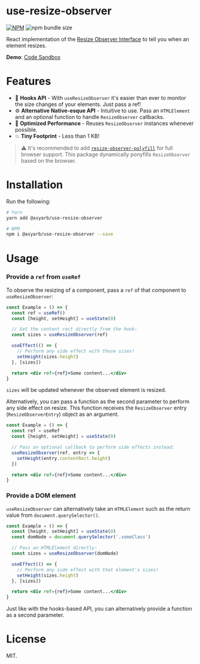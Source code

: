 # use-resize-observer

[![NPM](https://img.shields.io/npm/v/@asyarb/use-resize-observer.svg?&color=green)](https://www.npmjs.com/package/@asyarb/use-resize-observer)
![npm bundle size](https://img.shields.io/bundlephobia/minzip/@asyarb/use-resize-observer.svg?logoColor=brightgreen)

React implementation of the
[Resize Observer Interface](https://developer.mozilla.org/en-US/docs/Web/API/ResizeObserver)
to tell you when an element resizes.

**Demo**: [Code Sandbox](https://codesandbox.io/s/74n0p5xr0j)

# Features

- 🎣 **Hooks API** - With `useResizeObserver` it's easier than ever to monitor
  the size changes of your elements. Just pass a ref!
- ⚙️ **Alternative Native-esque API** - Intuitive to use. Pass an `HTMLElement` and
  an optional function to handle `ResizeObserver` callbacks.
- 💨 **Optimized Performance** - Reuses `ResizeObserver` instances whenever
  possible.
- 💥 **Tiny Footprint** - Less than 1 KB!

> ⚠️ It's recommended to add
> [`resize-observer-polyfill`](https://www.npmjs.com/package/resize-observer-polyfill)
> for full browser support. This package dynamically ponyfills `ResizeObserver`
> based on the browser.

# Installation

Run the following:

```bash
# Yarn
yarn add @asyarb/use-resize-observer

# NPM
npm i @asyarb/use-resize-observer --save
```

# Usage

### Provide a `ref` from `useRef`

To observe the resizing of a component, pass a `ref` of that component to
`useResizeObserver`:

```jsx
const Example = () => {
  const ref = useRef()
  const [height, setHeight] = useState(0)

  // Get the content rect directly from the hook:
  const sizes = useResizeObserver(ref)

  useEffect(() => {
    // Perform any side effect with those sizes!
    setHeight(sizes.height)
  }, [sizes])

  return <div ref={ref}>Some content...</div>
}
```

`sizes` will be updated whenever the observed element is resized.

Alternatively, you can pass a function as the second parameter to perform any
side effect on resize. This function receives the `ResizeObserver` entry
(`ResizeObserverEntry`) object as an argument.

```jsx
const Example = () => {
  const ref = useRef
  const [height, setHeight] = useState(0)

  // Pass an optional callback to perform side effects instead:
  useResizeObserver(ref, entry => {
    setHeight(entry.contentRect.height)
  })

  return <div ref={ref}>Some content...</div>
}
```

### Provide a DOM element

`useResizeObserver` can alternatively take an `HTMLElement` such as the return
value from `document.querySelector()`.

```jsx
const Example = () => {
  const [height, setHeight] = useState(0)
  const domNode = document.querySelector('.someClass')

  // Pass an HTMLElement directly:
  const sizes = useResizeObserver(domNode)

  useEffect(() => {
    // Perform any side effect with that element's sizes!
    setHeight(sizes.height)
  }, [sizes])

  return <div ref={ref}>Some content...</div>
}
```

Just like with the hooks-based API, you can alternatively provide a function as
a second parameter.

# License

MIT.
